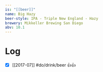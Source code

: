 ```yaml
---
is: "[[beer]]"
name: Big Hazy
beer-style: IPA - Triple New England - Hazy
brewery: Mikkeller Brewing San Diego
abv: 10.1
---
```

# Log
- [x] [[2017-07]] #do/drink/beer 👍👍
